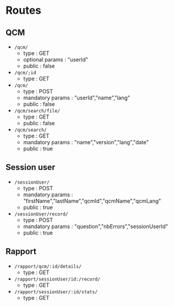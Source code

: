# Routes

## QCM

* `/qcm/`
    * type : GET
    * optional params : "userId"
    * public : false
* `/qcm/;id`
    * type : GET
* `/qcm/`
    * type : POST
    * mandatory params : "userId","name","lang"
    * public : false
* `/qcm/search/file/`
    * type : GET
    * public : false
* `/qcm/search/`
    * type : GET
    * mandatory params : "name","version","lang","date"
    * public : true
    
## Session user

* `/sessionUser/`
    * type : POST
    * mandatory params : "firstName","lastName","qcmId","qcmName","qcmLang"
    * public : true
* `/sessionUser/record/`
    * type : POST
    * mandatory params : "question","nbErrors","sessionUserId"
    * public : true
    
## Rapport
    
* `/rapport/qcm/:id/details/`
    * type : GET
* `/rapport/sessionUser/id:/record/`
    * type : GET
* `/rapport/sessionUser/:id/stats/`
    * type : GET